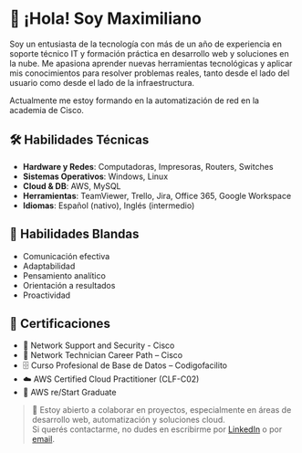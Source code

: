 # 👋 ¡Hola! Soy Maximiliano

Soy un entusiasta de la tecnología con más de un año de experiencia en soporte técnico IT y formación práctica en desarrollo web y soluciones en la nube. Me apasiona aprender nuevas herramientas tecnológicas y aplicar mis conocimientos para resolver problemas reales, tanto desde el lado del usuario como desde el lado de la infraestructura.

Actualmente me estoy formando en la automatización de red en la academia de Cisco.

## 🛠️ Habilidades Técnicas

- **Hardware y Redes**: Computadoras, Impresoras, Routers, Switches  
- **Sistemas Operativos**: Windows, Linux  
- **Cloud & DB**: AWS, MySQL  
- **Herramientas**: TeamViewer, Trello, Jira, Office 365, Google Workspace  
- **Idiomas**: Español (nativo), Inglés (intermedio)


## 🤝 Habilidades Blandas

- Comunicación efectiva  
- Adaptabilidad  
- Pensamiento analítico  
- Orientación a resultados  
- Proactividad  


## 📜 Certificaciones

- 🛜 Network Support and Security - Cisco
- 🏅 Network Technician Career Path – Cisco  
- 🗄️ Curso Profesional de Base de Datos – Codigofacilito  
- ☁️ AWS Certified Cloud Practitioner (CLF-C02)  
- 🚀 AWS re/Start Graduate  


> 💬 Estoy abierto a colaborar en proyectos, especialmente en áreas de desarrollo web, automatización y soluciones cloud.  
> Si querés contactarme, no dudes en escribirme por [LinkedIn](https://www.linkedin.com/in/maxi-palavecino/) o por [email](mailto:maxi.palave@gmail.com).


<!--
**matsidev/matsidev** is a ✨ _special_ ✨ repository because its `README.md` (this file) appears on your GitHub profile.

Here are some ideas to get you started:

- 🔭 I’m currently working on ...
- 🌱 I’m currently learning ...
- 👯 I’m looking to collaborate on ...
- 🤔 I’m looking for help with ...
- 💬 Ask me about ...
- 📫 How to reach me: ...
- 😄 Pronouns: ...
- ⚡ Fun fact: ...
-->
